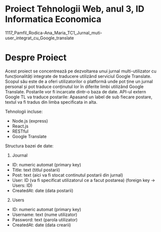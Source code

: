 # Proiect Tehnologii Web, anul 3, ID Informatica Economica
1117_Pamfil_Rodica-Ana_Maria_TC1_Jurnal_muti-user_integrat_cu_Google_translate
# Despre Proiect

Acest proiect se concentrează pe dezvoltarea unui jurnal multi-utilizator cu funcționalități integrate de traducere utilizând serviciul Google Translate. Scopul său este de a oferi utilizatorilor o platformă unde pot ține un jurnal personal și pot traduce conținutul lor în diferite limbi utilizând Google Translate. Postarile vor fi incarcate dintr-o baza de date. API-ul extern Google TL va traduce postarile:
Apasand un label de sub fiecare postare, textul va fi tradus din limba specificata in alta.

Tehnologii incluse:
- Node.js (express)
- React.js
- RESTful
- Google Translate

Structura bazei de date:

1) Journal
- ID: numeric automat (primary key)
- Title: text (titlul postarii)
- Post: text (aici va fi stocat continutul postarii din jurnal)
- User: ID (va fi specificat utilizatorul ce a facut postarea) (foreign key -> Users: ID)
- CreatedAt: date (data postarii)

2) Users
- ID: numeric automat (primary key)
- Username: text (nume utilizator)
- Password: text (parola utilizator)
- CreatedAt: date (data crearii)









